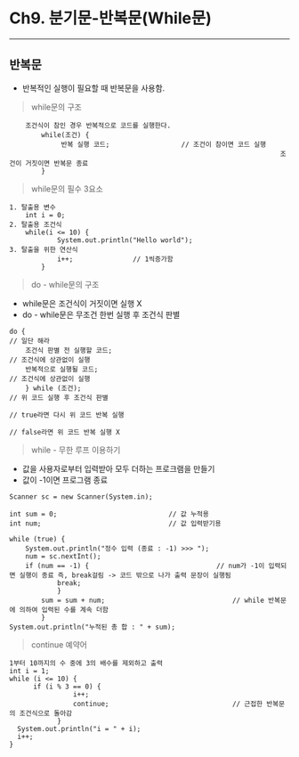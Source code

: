 # Ch9. 분기문-반복문(While문)
---
반복문
---
- 반복적인 실행이 필요할 때 반복문을 사용함.
		
> while문의 구조<br>
```
	조건식이 참인 경우 반복적으로 코드를 실행한다.
		while(조건) {
			 반복 실행 코드; 					// 조건이 참이면 코드 실행
																	조건이 거짓이면 반복문 종료
		}
```
> while문의 필수 3요소<br>
```
1. 탈출용 변수
	int i = 0;
2. 탈출용 조건식
	while(i <= 10) {
			System.out.println("Hello world");
3. 탈출을 위한 연산식
			i++;		       // 1씩증가함
		}
```
> do - while문의 구조<br>
- while문은 조건식이 거짓이면 실행 X
- do - while문은 무조건 한번 실행 후 조건식 판별
```		
do {																					// 일단 해라
	조건식 판별 전 실행할 코드;																// 조건식에 상관없이 실행
	반복적으로 실행될 코드;																	// 조건식에 상관없이 실행
	} while (조건);																			// 위 코드 실행 후 조건식 판별
																									// true라면 다시 위 코드 반복 실행
																									// false라면 위 코드 반복 실행 X
```
> while - 무한 루프 이용하기<br>
- 값을 사용자로부터 입력받아 모두 더하는 프로크램을 만들기
- 값이 -1이면 프로그램 종료
```		
Scanner sc = new Scanner(System.in);
	
int sum = 0;							// 값 누적용
int num;								// 값 입력받기용
	
while (true) {
	System.out.println("정수 입력 (종료 : -1) >>> ");
	num = sc.nextInt();
	if (num == -1) {								// num가 -1이 입력되면 실행이 종료 즉, break걸림 -> 코드 밖으로 나가 출력 문장이 실행됨
			break;
			}
   		sum = sum + num;								// while 반복문에 의하여 입력된 수를 계속 더함
  		}
System.out.println("누적된 총 합 : " + sum);
```
> continue 예약어<br>
```
1부터 10까지의 수 중에 3의 배수를 제외하고 출력
int i = 1;
while (i <= 10) {
      if (i % 3 == 0) {
				i++;
				continue;								// 근접한 반복문의 조건식으로 돌아감
			}
  System.out.println("i = " + i);
  i++;			
}
```
